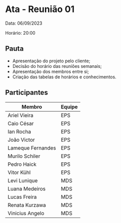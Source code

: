 # Ata - Reunião 01

Data: 06/09/2023

Horário: 20:00

## Pauta

- Apresentação do projeto pelo cliente;
- Decisão do horário das reuniões semanais;
- Apresentação dos membros entre si;
- Criação das tabelas de horários e conhecimentos.

## Participantes
|Membro|Equipe|
|--|--|
|Ariel Vieira|EPS|
|Caio César|EPS|
|Ian Rocha|EPS|
|João Victor|EPS|
|Lameque Fernandes|EPS|
|Murilo Schiler|EPS|
|Pedro Haick|EPS|
|Vitor Kühl|EPS|
|Levi Lunique|MDS|
|Luana Medeiros|MDS|
|Lucas Freira|MDS|
|Renata Kurzawa|MDS|
|Vinicius Angelo|MDS|